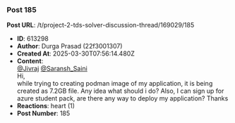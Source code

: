 ### Post 185
**Post URL**: /t/project-2-tds-solver-discussion-thread/169029/185
- **ID**: 613298
- **Author**: Durga Prasad (22f3001307)
- **Created At**: 2025-03-30T07:56:14.480Z
- **Content**:  
  <a class="mention" href="/u/jivraj">@Jivraj</a> <a class="mention" href="/u/saransh_saini">@Saransh_Saini</a><br>
Hi,<br>
while trying to creating podman image of my application, it is being created as 7.2GB file. Any idea what should i do?
Also, I can sign up for azure student pack, are there any way to deploy my application?
Thanks
- **Reactions**: heart (1)
- **Post Number**: 185

